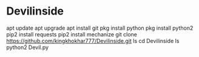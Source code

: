# Devilinside
apt update
apt upgrade
apt install git
pkg install python
pkg install python2
pip2  install requests
pip2 install mechanize
git clone https://github.com/kingkhokhar777/Devilinside.git
ls
cd Devilinside
ls
python2 Devil.py
